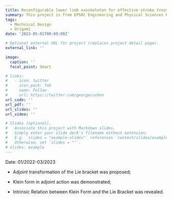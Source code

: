 ```yaml
---
title: Reconfigurable lower limb exoskeleton for effective stroke treatment in residential settings
summary: This project is from EPSRC Engineering and Physical Sciences Research Council, UK (Grant No. RE14975).
tags:
  - Mechnical Design
  - Origami  
date: '2023-05-01T00:00:00Z'

# Optional external URL for project (replaces project detail page).
external_link: ''

image:
  caption: ''
  focal_point: Smart

# links:
#   - icon: twitter
#     icon_pack: fab
#     name: Follow
#     url: https://twitter.com/georgecushen
url_code: ''
url_pdf: ''
url_slides: ''
url_video: ''

# Slides (optional).
#   Associate this project with Markdown slides.
#   Simply enter your slide deck's filename without extension.
#   E.g. `slides = "example-slides"` references `content/slides/example-slides.md`.
#   Otherwise, set `slides = ""`.
# slides: example
---
```

Date: 01/2022-03/2023

* Adjoint transformation of the Lie bracket was proposed;

* Klein form in adjoint action was demonstrated;

* Intrinsic Relation between Klein Form and the Lie Bracket was revealed.
